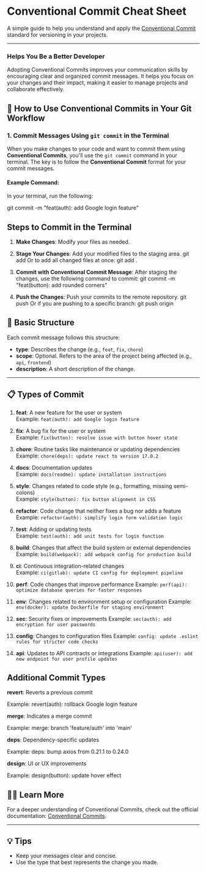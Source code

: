 # Conventional Commit Cheat Sheet

A simple guide to help you understand and apply the [Conventional Commit](https://www.conventionalcommits.org/en/v1.0.0/) standard for versioning in your projects.

---
### Helps You Be a Better Developer

Adopting Conventional Commits improves your communication skills by encouraging clear and organized commit messages. It helps you focus on your changes and their impact, making it easier to manage projects and collaborate effectively.


## 🚀 How to Use Conventional Commits in Your Git Workflow

### 1. **Commit Messages Using `git commit` in the Terminal**

When you make changes to your code and want to commit them using **Conventional Commits**, you'll use the `git commit` command in your terminal. The key is to follow the **Conventional Commit** format for your commit messages.

#### Example Command:
In your terminal, run the following:


git commit -m "feat(auth): add Google login feature"

## Steps to Commit in the Terminal

1. **Make Changes**: Modify your files as needed.

2. **Stage Your Changes**: Add your modified files to the staging area.
    git add <file>
    Or to add all changed files at once:
    git add .

3. **Commit with Conventional Commit Message**: After staging the changes, use the following command to commit:
    git commit -m "feat(button): add rounded corners"

4. **Push the Changes**: Push your commits to the remote repository.
    git push
    Or if you are pushing to a specific branch:
    git push origin <branch-name>



## 🚀 Basic Structure

Each commit message follows this structure:

- **type**: Describes the change (e.g., `feat`, `fix`, `chore`)
- **scope**: Optional. Refers to the area of the project being affected (e.g., `api`, `frontend`)
- **description**: A short description of the change.

---

## 📋 Types of Commit

1. **feat**: A new feature for the user or system  
   Example: `feat(auth): add Google login feature`

2. **fix**: A bug fix for the user or system  
   Example: `fix(button): resolve issue with button hover state`

3. **chore**: Routine tasks like maintenance or updating dependencies  
   Example: `chore(deps): update react to version 17.0.2`

4. **docs**: Documentation updates  
   Example: `docs(readme): update installation instructions`

5. **style**: Changes related to code style (e.g., formatting, missing semi-colons)  
   Example: `style(button): fix button alignment in CSS`

6. **refactor**: Code change that neither fixes a bug nor adds a feature  
   Example: `refactor(auth): simplify login form validation logic`

7. **test**: Adding or updating tests  
   Example: `test(auth): add unit tests for login function`

8. **build**: Changes that affect the build system or external dependencies  
   Example: `build(webpack): add webpack config for production build`

9. **ci**: Continuous integration-related changes  
   Example: `ci(gitlab): update CI config for deployment pipeline`

10. **perf**: Code changes that improve performance
   Example: `perf(api): optimize database queries for faster responses`

11. **env**: Changes related to environment setup or configuration 
    Example: `env(docker): update Dockerfile for staging environment`

12. **sec**: Security fixes or improvements
    Example: `sec(auth): add encryption for user passwords`

13. **config**: Changes to configuration files
    Example: `config: update .eslint rules for stricter code checks`

14. **api**: Updates to API contracts or integrations
    Example: `api(user): add new endpoint for user profile updates` 


## Additional Commit Types

**revert**: Reverts a previous commit

Example: revert(auth): rollback Google login feature

**merge**: Indicates a merge commit

Example: merge: branch 'feature/auth' into 'main'

**deps**: Dependency-specific updates

Example: deps: bump axios from 0.21.1 to 0.24.0

**design**: UI or UX improvements

Example: design(button): update hover effect


## 🧑‍💻 Learn More

For a deeper understanding of Conventional Commits, check out the official documentation: [Conventional Commits](https://www.conventionalcommits.org/en/v1.0.0/).

---

## 💡 Tips

- Keep your messages clear and concise.
- Use the type that best represents the change you made.
